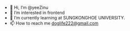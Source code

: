 - 👋 Hi, I’m @yeeZinu
- 👀 I’m interested in frontend
- 🌱 I’m currently learning at SUNGKONGHOE UNIVERSITY.
- 📫 How to reach me doglife222@gmail.com

<!---
yeeZinu/yeeZinu is a ✨ special ✨ repository because its `README.md` (this file) appears on your GitHub profile.
You can click the Preview link to take a look at your changes.
--->
